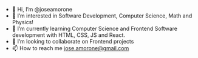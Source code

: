 - 👋 Hi, I’m @joseamorone
- 👀 I’m interested in Software Development, Computer Science, Math and Physics!
- 🌱 I’m currently learning Computer Science and Frontend Software development with HTML, CSS, JS and React.
- 💞️ I’m looking to collaborate on Frontend projects
- 📫 How to reach me jose.amorone@gmail.com

<!---
joseamorone/joseamorone is a ✨ special ✨ repository because its `README.md` (this file) appears on your GitHub profile.
You can click the Preview link to take a look at your changes.
--->
